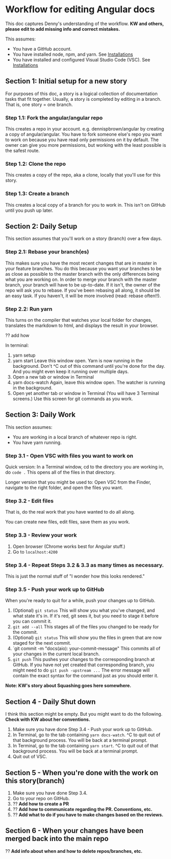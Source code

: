 # Workflow for editing Angular docs

This doc captures Denny's understanding of the workflow. **KW and others, please edit to add missing info and correct mistakes.**

This assumes:
* You have a GitHub account.
* You have installed node, npm, and yarn. See [Installations](/installations.md)
* You have installed and configured Visual Studio Code (VSC). See [Installations](/installations.md)

## Section 1: Initial setup for a new story

For purposes of this doc, a story is a logical collection of documentation tasks that fit together. Usually, a story is completed by editing in a branch. That is, one story = one branch.

### Step 1.1: Fork the angular/angular repo

This creates a repo in your account. e.g. dennispbrown/angular by creating a copy of angular/angular. You have to fork someone else's repo you want to work on because you have read only permissions on it by default. The owner can give you 
more permissions, but working with the least possible is the safest route.

### Step 1.2: Clone the repo

This creates a copy of the repo, aka a clone, locally that you'll use for this story. 

### Step 1.3: Create a branch

This creates a local copy of a branch for you to work in. This isn't on GitHub until you push up later. 


## Section 2: Daily Setup

This section assumes that you'll work on a story (branch) over a few days. 

### Step 2.1: Rebase your branch(es)

This makes sure you have the most recent changes that are in master in your feature branches. You do this because you want your branches to be as close as possible to the master branch with the only differences being what you are working on. In order to merge your branch with the master branch, your branch will have to be up-to-date. If it isn't, the owner of the repo will ask you to rebase. If you've been rebasing all along, it should be an easy task. If you haven't, it will be more involved (read: rebase often!!).

### Step 2.2: Run yarn

This turns on the compiler that watches your local folder for changes, translates the markdown to html, and displays the result in your browser.

?? add how

In terminal:
1. yarn setup
1. yarn start
Leave this window open. Yarn is now running in the background. Don't ^C out of this command until you're done for the day. And you might even keep it running over multiple days.
1. Open a new tab or window in Terminal
1. yarn docs-watch
Again, leave this window open. The watcher is running in the background. 
1. Open yet another tab or window in Terminal (You will have 3 Terminal screens.)
Use this screen for git commands as you work.

## Section 3: Daily Work

This section assumes:
* You are working in a local branch of whatever repo is right.
* You have yarn running.

### Step 3.1 - Open VSC with files you want to work on

Quick version: In a Terminal window, cd to the directory you are working in, do `code .` This opens all of the files in that directory.

Longer version that you might be used to: Open VSC from the Finder, navigate to the right folder, and open the files you want. 

### Step 3.2 - Edit files

That is, do the real work that you have wanted to do all along.

You can create new files, edit files, save them as you work.

### Step 3.3 - Review your work

1. Open browser (Chrome works best for Angular stuff.)
1. Go to `localhost:4200`

### Step 3.4 - Repeat Steps 3.2 & 3.3 as many times as necessary.

This is just the normal stuff of "I wonder how this looks rendered."

### Step 3.5 - Push your work up to GitHub

When you're ready to quit for a while, push your changes up to GitHub.

1. (Optional) `git status`
This will show you what you've changed, and what state it's in. If it's red, git sees it, but you need to stage it before you can commit it. 
1. `git add --all`
This stages all of the files you changed to be ready for the commit.
1. (Optional) `git status`
This will show you the files in green that are now staged for the next commit.
1. `git commit -m "docs(aio): your-commit-message"
This commits all of your changes in the current local branch. 
1. `git push`
This pushes your changes to the corresponding branch at GitHub. If you have not yet created that corresponding branch, you might need to do `git push -upstream ...` The error message will contain the exact syntax for the command just as you should enter it. 

**Note: KW's story about Squashing goes here somewhere.**

## Section 4 - Daily Shut down

I think this section might be empty. But you might want to do the following. **Check with KW about her conventions.**

1. Make sure you have done Step 3.4 - Push your work up to GitHub.
1. In Terminal, go to the tab containing `yarn docs-watch`. ^C to quit out of that background process. You will be back at a terminal prompt.
1. In Terminal, go to the tab containing `yarn start`. ^C to quit out of that background process. You will be back at a terminal prompt.
1. Quit out of VSC. 

## Section 5 - When you're done with the work on this story(branch)

1. Make sure you have done Step 3.4. 
1. Go to your repo on GitHub.
1. ?? **Add how to create a PR**
1. ?? **Add how to communicate regarding the PR. Conventions, etc.**
1. ?? **Add what to do if you have to make changes based on the reviews.**

## Section 6 - When your changes have been merged back into the main repo

?? **Add info about when and how to delete repos/branches, etc.**




